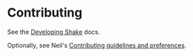 # Contributing

See the [Developing Shake](https://shakebuild.com/developing) docs.

Optionally, see Neil's [Contributing guidelines and preferences](https://github.com/ndmitchell/neil#contributing).
